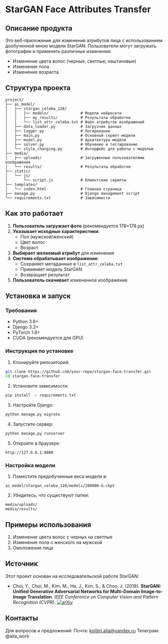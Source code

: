 # StarGAN Face Attributes Transfer

## Описание продукта

Это веб-приложение для изменения атрибутов лица с использованием дообученной мною модели StarGAN. Пользователи могут загружать фотографии и применять различные изменения:
- Изменение цвета волос (черные, светлые, каштановые)
- Изменение пола
- Изменение возраста

## Структура проекта

```
project/
├── ai_model/
│   ├── stargan_celeba_128/
│   │   ├── models/              # Модели нейросети
│   │   ├── my_results/          # Результаты обработки
│   │   └── list_attr_celeba.txt # Файл атрибутов изображений
│   ├── data_loader.py           # Загрузчик данных
│   ├── logger.py                # Логирование
│   ├── main.py                  # Основной скрипт модели
│   ├── model.py                 # Архитектура модели
│   ├── solver.py                # Обучение и тестирование
│   └── style_changing.py        # Интерфейс для работы с моделью
├── media/
│   ├── uploads/                 # Загруженные пользователями изображения
│   └── results/                 # Результаты обработки
├── static/
│   └── js/
│       └── script.js            # Клиентские скрипты
├── templates/
│   └── index.html               # Главная страница
├── manage.py                    # Django management script
└── requirements.txt             # Зависимости
```

## Как это работает

1. **Пользователь загружает фото** (рекомендуется 178×178 px)
2. **Указывает исходные характеристики**:
   - Пол (мужской/женский)
   - Цвет волос
   - Возраст
3. **Выбирает желаемый атрибут** для изменения
4. **Система обрабатывает изображение**:
   - Сохраняет метаданные в `list_attr_celeba.txt`
   - Применяет модель StarGAN
   - Возвращает результат
5. **Пользователь скачивает** измененное изображение

## Установка и запуск

### Требования
- Python 3.8+
- Django 3.2+
- PyTorch 1.8+
- CUDA (рекомендуется для GPU)

### Инструкция по установке

1. Клонируйте репозиторий:
```bash
git clone https://github.com/your-repo/stargan-face-transfer.git
cd stargan-face-transfer
```

2. Установите зависимости:
```bash
pip install -r requirements.txt
```

3. Настройте Django:
```bash
python manage.py migrate
```

4. Запустите сервер:
```bash
python manage.py runserver
```

5. Откройте в браузере:
```
http://127.0.0.1:8000
```

### Настройка модели

1. Поместите предобученные веса модели в:
```
ai_model/stargan_celeba_128/models/200000-G.ckpt
```

2. Убедитесь, что существуют папки:
```
media/uploads/
media/results/
```

## Примеры использования

1. Изменение цвета волос с черных на светлые
2. Изменение пола с женского на мужской
3. Омоложение лица

## Источник

Этот проект основан на исследовательской работе StarGAN:

- Choi, Y., Choi, M., Kim, M., Ha, J., Kim, S., & Choo, J. (2018). **StarGAN: Unified Generative Adversarial Networks for Multi-Domain Image-to-Image Translation**. *IEEE Conference on Computer Vision and Pattern Recognition (CVPR)*.
  [![arXiv](https://img.shields.io/badge/arXiv-1711.09020-b31b1b)](https://arxiv.org/abs/1711.09020)

## Контакты

Для вопросов и предложений:
Почта: kolibri.alia@yandex.ru
Телеграм: @alia_work
